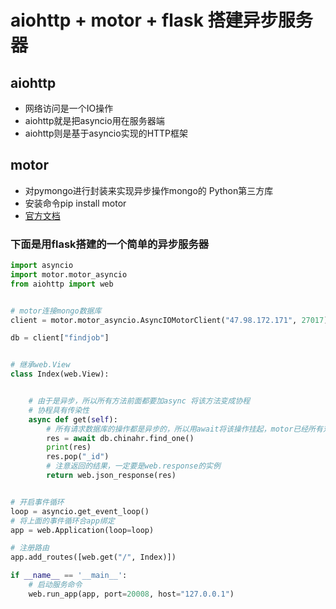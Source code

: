 # aiohttp + motor + flask 搭建异步服务器


## aiohttp
- 网络访问是一个IO操作
- aiohttp就是把asyncio用在服务器端
- aiohttp则是基于asyncio实现的HTTP框架

## motor

- 对pymongo进行封装来实现异步操作mongo的 Python第三方库
- 安装命令pip install motor
- [官方文档](https://motor.readthedocs.io/en/stable/tutorial-asyncio.html)

### 下面是用flask搭建的一个简单的异步服务器

```python
import asyncio
import motor.motor_asyncio
from aiohttp import web


# motor连接mongo数据库
client = motor.motor_asyncio.AsyncIOMotorClient("47.98.172.171", 27017)

db = client["findjob"]


# 继承web.View
class Index(web.View):


	# 由于是异步，所以所有方法前面都要加async 将该方法变成协程
	# 协程具有传染性
    async def get(self):
    	# 所有请求数据库的操作都是异步的，所以用await将该操作挂起，motor已经所有对数据库操作变为一个协程对象
        res = await db.chinahr.find_one()
        print(res)
        res.pop("_id")
        # 注意返回的结果，一定要是web.response的实例
        return web.json_response(res)


# 开启事件循环
loop = asyncio.get_event_loop()
# 将上面的事件循环合app绑定
app = web.Application(loop=loop)

# 注册路由
app.add_routes([web.get("/", Index)])

if __name__ == '__main__':
	# 启动服务命令
    web.run_app(app, port=20008, host="127.0.0.1")
```